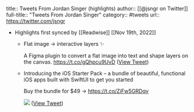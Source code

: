 title:: Tweets From Jordan Singer (highlights)
author:: [[@jsngr on Twitter]]
full-title:: "Tweets From Jordan Singer"
category:: #tweets
url:: https://twitter.com/jsngr

- Highlights first synced by [[Readwise]] [[Nov 19th, 2022]]
	- Flat image → interactive layers ✨
	  
	  A Figma plugin to convert a flat image into text and shape layers on the canvas. https://t.co/gQhpcu9UvD ([View Tweet](https://twitter.com/jsngr/status/1353090994288394240))
	- Introducing the iOS Starter Pack – a bundle of beautiful, functional iOS apps built with SwiftUI to get you started 
	  
	  Buy the bundle for $49 → https://t.co/ZiFw5GRDqy 
	  
	  ![](https://pbs.twimg.com/media/FHtV6_BWYAUZXoX.jpg) ([View Tweet](https://twitter.com/jsngr/status/1475869187595718657))